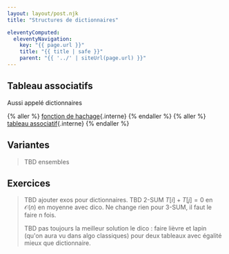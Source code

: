 ```yaml
---
layout: layout/post.njk
title: "Structures de dictionnaires"

eleventyComputed:
  eleventyNavigation:
    key: "{{ page.url }}"
    title: "{{ title | safe }}"
    parent: "{{ '../' | siteUrl(page.url) }}"
---
```


## Tableau associatifs

Aussi appelé dictionnaires

{% aller %}
[fonction de hachage](fonctions-hash){.interne}
{% endaller %}
{% aller %}
[tableau associatif](tableau-associatif){.interne}
{% endaller %}

## Variantes

> TBD ensembles

## Exercices

> TBD ajouter exos pour dictionnaires.
> TBD 2-SUM $T[i] + T[j] = 0$ en $\mathcal{O}(n)$ en moyenne avec dico. Ne change rien pour 3-SUM, il faut le faire n fois.
>
> TBD pas toujours la meilleur solution le dico : faire lièvre et lapin (qu'on aura vu dans algo classiques) pour deux tableaux avec égalité mieux que dictionnaire.
